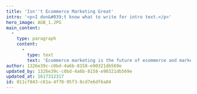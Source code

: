 ```yaml
---
title: 'Isn''t Ecommerce Marketing Great'
intro: '<p>I don&#039;t know what to write for intro text.</p>'
hero_image: AGB_1.JPG
main_content:
  -
    type: paragraph
    content:
      -
        type: text
        text: 'Ecommerce marketing is the future of ecommerce and marketing.'
author: 1326e39c-c0bd-4a6b-8158-e90321db569e
updated_by: 1326e39c-c0bd-4a6b-8158-e90321db569e
updated_at: 1617312317
id: 011cf843-c61a-4f70-95f3-8cd7e6df6a04
---
```

